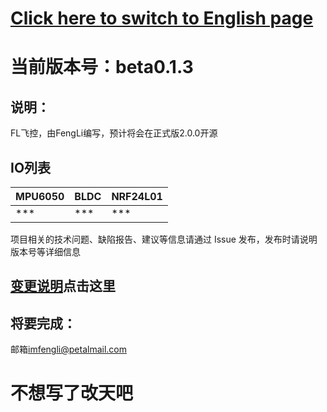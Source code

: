 # [Click here to switch to English page] 
[Click here to switch to English page]:https://github.com/ImFengLi/FL_UAV/blob/master/README.en.md
# 当前版本号：beta0.1.3

## 说明：
FL飞控，由FengLi编写，预计将会在正式版2.0.0开源
## IO列表
|MPU6050|BLDC|NRF24L01|
|---|---|---|
| *** | *** | *** |

项目相关的技术问题、缺陷报告、建议等信息请通过 Issue 发布，发布时请说明版本号等详细信息
## [变更说明]点击这里
[变更说明]:https://github.com/ImFengLi/FL_UAV/blob/master/FL_UAV_Update.md

## 将要完成：


邮箱<imfengli@petalmail.com>

# 不想写了改天吧
